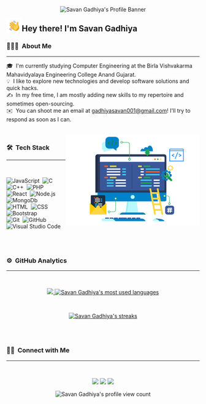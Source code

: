 
<p align="center">
<!-- <img src="assets/Profile%20Banner.gif" alt="Savan Gadhiya's Profile Banner" /> -->
    <img src="https://readme-typing-svg.herokuapp.com?font=Playball&color=14E3F7FF&size=45&center=true&vCenter=true&width=900&height=100&lines=Welcome+to+Savan+Gadhiya's+Github+Profile..." alt="Savan Gadhiya's Profile Banner" />
</p>


<p><img alt="Night Coding" src="./assets/Hand%20Wave.gif" width='40' align="left"/><h2>Hey there! I'm Savan Gadhiya</h2></p>

### 👨🏻‍💻 &nbsp;About Me
---
🎓 &nbsp;I'm currently studying Computer Engineering at the Birla Vishvakarma Mahavidyalaya Engineering College Anand Gujarat.\
💡 &nbsp;I like to explore new technologies and develop software solutions and quick hacks.\
✍️ &nbsp;In my free time, I am mostly adding new skills to my repertoire and sometimes open-sourcing.\
✉️ &nbsp;You can shoot me an email at gadhiyasavan001@gmail.com! I'll try to respond as soon as I can.


<br />
<img width="350" alt="Night Coding" src="./assets/Custom-Development.gif" align="right" />

### 🛠 &nbsp;Tech Stack
---
<br />


![JavaScript](https://img.shields.io/badge/-JavaScript-05122A?style=flat&logo=javascript)&nbsp;
![C](https://img.shields.io/badge/-C-05122A?style=flat&logo=C&logoColor=A8B9CC)&nbsp;
![C++](https://img.shields.io/badge/-C++-05122A?style=flat&logo=C%2B%2B&logoColor=00599C)&nbsp;
![PHP](https://img.shields.io/badge/-PHP-05122A?style=flat&logo=php)&nbsp;
\
![React](https://img.shields.io/badge/-React-05122A?style=flat&logo=react)&nbsp;
![Node.js](https://img.shields.io/badge/-Node.js-05122A?style=flat&logo=node.js)&nbsp;
![MongoDb](https://img.shields.io/badge/-MongoDb-05122A?style=flat&logo=mongodb)&nbsp;
\
![HTML](https://img.shields.io/badge/-HTML-05122A?style=flat&logo=HTML5)&nbsp;
![CSS](https://img.shields.io/badge/-CSS-05122A?style=flat&logo=CSS3&logoColor=1572B6)&nbsp;
![Bootstrap](https://img.shields.io/badge/-Bootstrap-05122A?style=flat&logo=bootstrap&logoColor=563D7C)&nbsp;
\
![Git](https://img.shields.io/badge/-Git-05122A?style=flat&logo=git)&nbsp;
![GitHub](https://img.shields.io/badge/-GitHub-05122A?style=flat&logo=github)&nbsp;
![Visual Studio Code](https://img.shields.io/badge/-Visual%20Studio%20Code-05122A?style=flat&logo=visual-studio-code&logoColor=007ACC)&nbsp;

<br /><br />

### ⚙️ &nbsp;GitHub Analytics
---
<br />

<p align="center">
<a href="https://github.com/savan-gadhiya">
  <img height="160em" src="https://github-readme-stats.vercel.app/api?username=Savan-Gadhiya&show_icons=true&theme=algolia&include_all_commits=true&count_private=true&bg_color=0d1117&title_color=00ddd7&hide_border=false&border_color=FFFFFF"/>
  <img height="160em" src="https://github-readme-stats.vercel.app/api/top-langs/?username=savan-gadhiya&layout=compact&hide=handlebars&theme=algolia&bg_color=0D1117&hide_border=false&&title_color=00ddd7&border_color=FFFFFF" alt="Savan Gadhiya's most used languages"/>
</p>
<br />
<p align="center">
    <img src="http://github-readme-streak-stats.herokuapp.com?user=Savan-gadhiya&theme=dark&background=0D1117&hide_border=&border_color=FFFFFF&ring=00DDD7&fire=00DDD7&stroke=F1F1F1&currStreakNum=FFFFFF&sideNums=FFFFFF&currStreakLabel=00DDD7&dates=CACACA" alt="Savan Gadhiya's streaks" />
</p>
</a>
<!-- <img src="https://activity-graph.herokuapp.com/graph?username=savan-gadhiya&theme=react-dark&hide_border=false" /> -->

<br /><br />

### 🤝🏻 &nbsp;Connect with Me
---
<br />
<p align="center">
    <a href="https://www.linkedin.com/in/savangadhiya/"><img src="https://img.shields.io/badge/-Savan%20Gadhiya-0077B5?style=flat&logo=Linkedin&logoColor=white"/></a>
    <a href="mailto:gadhiyasavan001@gmail.com"><img src="https://img.shields.io/badge/-gadhiyasavan001@gmail.com-D14836?style=flat&logo=Gmail&logoColor=white"/></a>
    <a href="https://www.instagram.com/savan_gadhiya_24"><img src="https://img.shields.io/badge/-@Savan_Gadhiya_24-E4405F?style=flat&logo=Instagram&logoColor=white"/></a>
</p>

<p align="center"> <img src="https://komarev.com/ghpvc/?username=savan-gadhiya&label=Profile%20views&color=0e75b6&style=plastic" alt="Savan Gadhiya's profile view count" /> </p>
